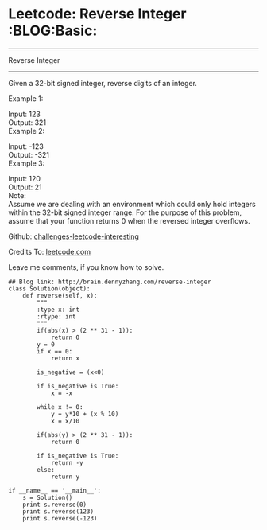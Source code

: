 # Leetcode: Reverse Integer     :BLOG:Basic:


---

Reverse Integer  

---

Given a 32-bit signed integer, reverse digits of an integer.  

Example 1:  

Input: 123  
Output:  321  
Example 2:  

Input: -123  
Output: -321  
Example 3:  

Input: 120  
Output: 21  
Note:  
Assume we are dealing with an environment which could only hold integers within the 32-bit signed integer range. For the purpose of this problem, assume that your function returns 0 when the reversed integer overflows.  

Github: [challenges-leetcode-interesting](https://github.com/DennyZhang/challenges-leetcode-interesting/tree/master/reverse-integer)  

Credits To: [leetcode.com](https://leetcode.com/problems/reverse-integer/description/)  

Leave me comments, if you know how to solve.  

    ## Blog link: http://brain.dennyzhang.com/reverse-integer
    class Solution(object):
        def reverse(self, x):
            """
            :type x: int
            :rtype: int
            """
            if(abs(x) > (2 ** 31 - 1)):
                return 0
            y = 0
            if x == 0:
                return x
    
            is_negative = (x<0)
    
            if is_negative is True:
                x = -x
    
            while x != 0:
                y = y*10 + (x % 10)
                x = x/10
    
            if(abs(y) > (2 ** 31 - 1)):
                return 0
    
            if is_negative is True:
                return -y
            else:
                return y
    
    if __name__ == '__main__':
        s = Solution()
        print s.reverse(0)
        print s.reverse(123)
        print s.reverse(-123)